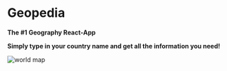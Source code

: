 # Geopedia

**The #1 Geography React-App**

**Simply type in your country name and get all the information you need!**

![world map](https://upload.wikimedia.org/wikipedia/commons/thumb/e/ec/World_Map_Blank.svg/1280px-World_Map_Blank.svg.png)
